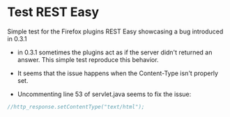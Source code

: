 # Test REST Easy
Simple test for the Firefox plugins REST Easy showcasing a bug introduced in 0.3.1

- in 0.3.1 sometimes the plugins act as if the server didn't returned an answer. 
This simple test reproduce this behavior. 

- It seems that the issue happens when the Content-Type isn't properly set.
- Uncommenting line 53 of servlet.java seems to fix the issue: 

```java
//http_response.setContentType("text/html");
```
